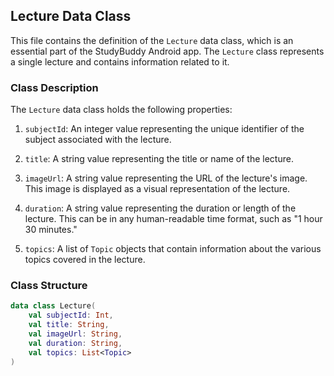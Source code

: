 ## Lecture Data Class

This file contains the definition of the `Lecture` data class, which is an essential part of the StudyBuddy Android app. The `Lecture` class represents a single lecture and contains information related to it.

### Class Description

The `Lecture` data class holds the following properties:

1. `subjectId`: An integer value representing the unique identifier of the subject associated with the lecture.

2. `title`: A string value representing the title or name of the lecture.

3. `imageUrl`: A string value representing the URL of the lecture's image. This image is displayed as a visual representation of the lecture.

4. `duration`: A string value representing the duration or length of the lecture. This can be in any human-readable time format, such as "1 hour 30 minutes."

5. `topics`: A list of `Topic` objects that contain information about the various topics covered in the lecture.

### Class Structure

```kotlin
data class Lecture(
    val subjectId: Int,
    val title: String,
    val imageUrl: String,
    val duration: String,
    val topics: List<Topic>
)
